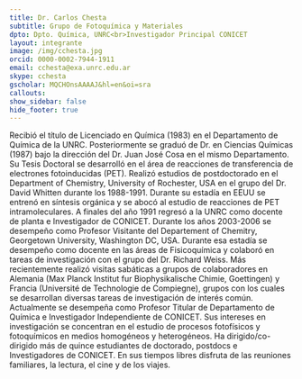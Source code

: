```yaml
---
title: Dr. Carlos Chesta
subtitle: Grupo de Fotoquímica y Materiales
dpto: Dpto. Química, UNRC<br>Investigador Principal CONICET
layout: integrante
image: /img/cchesta.jpg
orcid: 0000-0002-7944-1911
email: cchesta@exa.unrc.edu.ar
skype: cchesta
gscholar: MQCHOnsAAAAJ&hl=en&oi=sra
callouts:
show_sidebar: false
hide_footer: true
---
```


Recibió el título de Licenciado en Química (1983) en el Departamento de Química de la UNRC. Posteriormente se graduó de Dr. en Ciencias Químicas (1987) bajo la dirección del Dr. Juan José Cosa en el mismo Departamento. Su Tesis Doctoral se desarrolló en el área de reacciones de transferencia de electrones fotoinducidas (PET). Realizó estudios de postdoctorado en el Department of Chemistry,  University of Rochester, USA en el grupo del Dr. David Whitten durante los 1988-1991. Durante su estadía en EEUU se entrenó en síntesis orgánica y se abocó al estudio de reacciones de PET intramoleculares. A finales del año 1991 regresó a la UNRC como docente de planta e Investigador de CONICET. Durante los años 2003-2006 se desempeño como Profesor Visitante del Departement of Chemitry, Georgetown University, Washington DC, USA. Durante esa estadía se desempeño como docente en las áreas de Fisicoquímica y colaboró en tareas de investigación con el grupo del Dr. Richard Weiss. Más recientemente realizó visitas sabáticas a grupos de colaboradores en Alemania (Max Planck Institut fur Biophysikalische Chimie, Goettingen) y Francia (Université de Technologie de Compiegne), grupos con los cuales se desarrollan diversas tareas de investigación de interés común.  Actualmente se desempeña como Profesor Titular de Departamento de Química e Investigador Independiente de CONICET. Sus intereses en investigación se concentran en el estudio de procesos fotofísicos y fotoquímicos en medios homogéneos y heterogéneos. Ha dirigido/co-dirigido más de quince estudiantes de doctorado, postdocs e Investigadores de CONICET. En sus tiempos libres disfruta de las reuniones familiares, la lectura, el cine y de los viajes.
